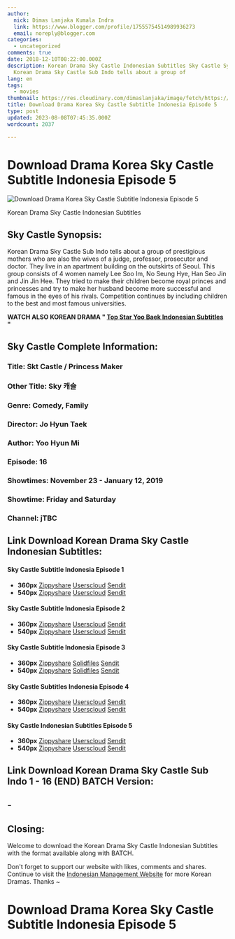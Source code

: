 ```yaml
---
author:
  nick: Dimas Lanjaka Kumala Indra
  link: https://www.blogger.com/profile/17555754514989936273
  email: noreply@blogger.com
categories:
  - uncategorized
comments: true
date: 2018-12-10T08:22:00.000Z
description: Korean Drama Sky Castle Indonesian Subtitles Sky Castle Synopsis
  Korean Drama Sky Castle Sub Indo tells about a group of
lang: en
tags:
  - movies
thumbnail: https://res.cloudinary.com/dimaslanjaka/image/fetch/https://drakorstation.com/wp-content/uploads/2018/11/Sky-Castle-Subtitle-Indonesia.jpg
title: Download Drama Korea Sky Castle Subtitle Indonesia Episode 5
type: post
updated: 2023-08-08T07:45:35.000Z
wordcount: 2037

---
```


Download Drama Korea Sky Castle Subtitle Indonesia Episode 5
============================================================

![Download Drama Korea Sky Castle Subtitle Indonesia Episode 5](https://res.cloudinary.com/dimaslanjaka/image/fetch/https://drakorstation.com/wp-content/uploads/2018/11/Sky-Castle-Subtitle-Indonesia.jpg "Download Korean Drama Sky Castle Indonesian Subtitles Episode 5")

Korean Drama Sky Castle Indonesian Subtitles

Sky Castle Synopsis:
--------------------

Korean Drama Sky Castle Sub Indo tells about a group of prestigious mothers who are also the wives of a judge, professor, prosecutor and doctor. They live in an apartment building on the outskirts of Seoul. This group consists of 4 women namely Lee Soo Im, No Seung Hye, Han Seo Jin and Jin Jin Hee. They tried to make their children become royal princes and princesses and try to make her husband become more successful and famous in the eyes of his rivals. Competition continues by including children to the best and most famous universities.

**WATCH ALSO KOREAN DRAMA " [Top Star Yoo Baek Indonesian Subtitles](http://bareessentialsmarketing.com/movies/sky-castle-sub-indo.html?path=/top-star-yoo-baek-sub-indo/ "Download Korean Drama Sky Castle Indonesian Subtitles Episode 5") "**

Sky Castle Complete Information:
--------------------------------

### Title: Skt Castle / Princess Maker

### Other Title: Sky 캐슬

### Genre: Comedy, Family

### Director: Jo Hyun Taek

### Author: Yoo Hyun Mi

### Episode: 16

### Showtimes: November 23 - January 12, 2019

### Showtime: Friday and Saturday

### Channel: jTBC

Link Download Korean Drama Sky Castle Indonesian Subtitles:
-----------------------------------------------------------

#### Sky Castle Subtitle Indonesia Episode 1

*   **360px** [Zippyshare](http://www87.zippyshare.com/v/osuXYvYv/file.html "Download Korean Drama Sky Castle Indonesian Subtitles Episode 5") [Userscloud](https://userscloud.com/cg3t6gt91reb "Download Korean Drama Sky Castle Indonesian Subtitles Episode 5") [Sendit](https://sendit.cloud/vxiybb5mp994 "Download Korean Drama Sky Castle Indonesian Subtitles Episode 5")
*   **540px** [Zippyshare](http://www87.zippyshare.com/v/rmzEeR9T/file.html "Download Korean Drama Sky Castle Indonesian Subtitles Episode 5") [Userscloud](https://userscloud.com/l01ujzw8bic9 "Download Korean Drama Sky Castle Indonesian Subtitles Episode 5") [Sendit](https://sendit.cloud/augtmjmte5p1 "Download Korean Drama Sky Castle Indonesian Subtitles Episode 5")

#### Sky Castle Subtitle Indonesia Episode 2

*   **360px** [Zippyshare](https://www88.zippyshare.com/v/saQ3bEvf/file.html "Download Korean Drama Sky Castle Indonesian Subtitles Episode 5") [Userscloud](https://userscloud.com/lnugek216ihn "Download Korean Drama Sky Castle Indonesian Subtitles Episode 5") [Sendit](https://sendit.cloud/8gz0xot8f3s4 "Download Korean Drama Sky Castle Indonesian Subtitles Episode 5")
*   **540px** [Zippyshare](https://www88.zippyshare.com/v/1jWbLJT0/file.html "Download Korean Drama Sky Castle Indonesian Subtitles Episode 5") [Userscloud](https://userscloud.com/h988qyuf7rld "Download Korean Drama Sky Castle Indonesian Subtitles Episode 5") [Sendit](https://sendit.cloud/ubfd10qjiwae "Download Korean Drama Sky Castle Indonesian Subtitles Episode 5")

#### Sky Castle Subtitle Indonesia Episode 3

*   **360px** [Zippyshare](https://www48.zippyshare.com/v/a2Np4fHI/file.html "Download Korean Drama Sky Castle Indonesian Subtitles Episode 5") [Solidfiles](https://www.solidfiles.com/v/5a26PBm3aWLvr "Download Korean Drama Sky Castle Indonesian Subtitles Episode 5") [Sendit](https://sendit.cloud/6vtvpif9s7h7 "Download Korean Drama Sky Castle Indonesian Subtitles Episode 5")
*   **540px** [Zippyshare](https://www48.zippyshare.com/v/Jmz3fKNq/file.html "Download Korean Drama Sky Castle Indonesian Subtitles Episode 5") [Solidfiles](https://www.solidfiles.com/v/VB4NkyDL5vZVw "Download Korean Drama Sky Castle Indonesian Subtitles Episode 5") [Sendit](https://sendit.cloud/53yt5zn2up9q "Download Korean Drama Sky Castle Indonesian Subtitles Episode 5")

#### Sky Castle Subtitles Indonesia Episode 4

*   **360px** [Zippyshare](https://www41.zippyshare.com/v/GRwcBk8B/file.html "Download Korean Drama Sky Castle Indonesian Subtitles Episode 5") [Userscloud](https://userscloud.com/gzuvi65tvj65 "Download Korean Drama Sky Castle Indonesian Subtitles Episode 5") [Sendit](https://sendit.cloud/1hq9x58w5zkj "Download Korean Drama Sky Castle Indonesian Subtitles Episode 5")
*   **540px** [Zippyshare](https://www41.zippyshare.com/v/F3cMTRbn/file.html "Download Korean Drama Sky Castle Indonesian Subtitles Episode 5") [Userscloud](https://userscloud.com/jpr0uou3yeis "Download Korean Drama Sky Castle Indonesian Subtitles Episode 5") [Sendit](https://sendit.cloud/zc2n34yhyj4g "Download Korean Drama Sky Castle Indonesian Subtitles Episode 5")

#### Sky Castle Indonesian Subtitles Episode 5

*   **360px** [Zippyshare](https://www110.zippyshare.com/v/z2adJBY2/file.html "Download Korean Drama Sky Castle Indonesian Subtitles Episode 5") [Userscloud](https://userscloud.com/5ev9y4pv50w7 "Download Korean Drama Sky Castle Indonesian Subtitles Episode 5") [Sendit](https://sendit.cloud/3p6c52sx9knu "Download Korean Drama Sky Castle Indonesian Subtitles Episode 5")
*   **540px** [Zippyshare](https://www110.zippyshare.com/v/nAhB5zYf/file.html "Download Korean Drama Sky Castle Indonesian Subtitles Episode 5") [Userscloud](https://userscloud.com/2tx6cd8lli0w "Download Korean Drama Sky Castle Indonesian Subtitles Episode 5") [Sendit](https://sendit.cloud/ihjw6xwqh49t "Download Korean Drama Sky Castle Indonesian Subtitles Episode 5")

Link Download Korean Drama Sky Castle Sub Indo 1 - 16 (END) BATCH Version:
--------------------------------------------------------------------------

\-
--

Closing:
--------

Welcome to download the Korean Drama Sky Castle Indonesian Subtitles with the format available along with BATCH.

Don't forget to support our website with likes, comments and shares. Continue to visit the [Indonesian Management Website](http://bareessentialsmarketing.com/movies/sky-castle-sub-indo.html?path=/ "Download Korean Drama Sky Castle Indonesian Subtitles Episode 5") for more Korean Dramas. Thanks ~

Download Drama Korea Sky Castle Subtitle Indonesia Episode 5
============================================================